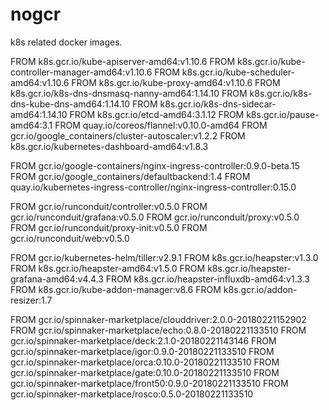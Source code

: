 # nogcr

k8s related docker images.

FROM k8s.gcr.io/kube-apiserver-amd64:v1.10.6
FROM k8s.gcr.io/kube-controller-manager-amd64:v1.10.6
FROM k8s.gcr.io/kube-scheduler-amd64:v1.10.6
FROM k8s.gcr.io/kube-proxy-amd64:v1.10.6
FROM k8s.gcr.io/k8s-dns-dnsmasq-nanny-amd64:1.14.10
FROM k8s.gcr.io/k8s-dns-kube-dns-amd64:1.14.10
FROM k8s.gcr.io/k8s-dns-sidecar-amd64:1.14.10
FROM k8s.gcr.io/etcd-amd64:3.1.12
FROM k8s.gcr.io/pause-amd64:3.1
FROM quay.io/coreos/flannel:v0.10.0-amd64
FROM gcr.io/google_containers/cluster-autoscaler:v1.2.2
FROM k8s.gcr.io/kubernetes-dashboard-amd64:v1.8.3

FROM gcr.io/google-containers/nginx-ingress-controller:0.9.0-beta.15
FROM gcr.io/google_containers/defaultbackend:1.4
FROM quay.io/kubernetes-ingress-controller/nginx-ingress-controller:0.15.0

FROM gcr.io/runconduit/controller:v0.5.0
FROM gcr.io/runconduit/grafana:v0.5.0
FROM gcr.io/runconduit/proxy:v0.5.0
FROM gcr.io/runconduit/proxy-init:v0.5.0
FROM gcr.io/runconduit/web:v0.5.0

FROM gcr.io/kubernetes-helm/tiller:v2.9.1
FROM k8s.gcr.io/heapster:v1.3.0
FROM k8s.gcr.io/heapster-amd64:v1.5.0
FROM k8s.gcr.io/heapster-grafana-amd64:v4.4.3
FROM k8s.gcr.io/heapster-influxdb-amd64:v1.3.3
FROM k8s.gcr.io/kube-addon-manager:v8.6
FROM k8s.gcr.io/addon-resizer:1.7

FROM gcr.io/spinnaker-marketplace/clouddriver:2.0.0-20180221152902
FROM gcr.io/spinnaker-marketplace/echo:0.8.0-20180221133510
FROM gcr.io/spinnaker-marketplace/deck:2.1.0-20180221143146
FROM gcr.io/spinnaker-marketplace/igor:0.9.0-20180221133510
FROM gcr.io/spinnaker-marketplace/orca:0.10.0-20180221133510
FROM gcr.io/spinnaker-marketplace/gate:0.10.0-20180221133510
FROM gcr.io/spinnaker-marketplace/front50:0.9.0-20180221133510
FROM gcr.io/spinnaker-marketplace/rosco:0.5.0-20180221133510
